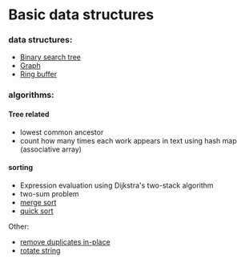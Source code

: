 # Basic data structures

### data structures:
- [Binary search tree](/binary-search-tree.html)
- [Graph](/graph.html)
- [Ring buffer](/ring-buffer.html)


### algorithms:

#### Tree related
- lowest common ancestor 
- count how many times each work appears in text using hash map (associative array)
 
 
#### sorting

- Expression evaluation using Dijkstra's two-stack algorithm 
- two-sum problem
- [merge sort](/merge-sort.html)
- [quick sort](/quick-sort.html)



Other: 

- [remove duplicates in-place](/remove-duplicates-inplace.html)
- [rotate string](/rotate-string.html)



